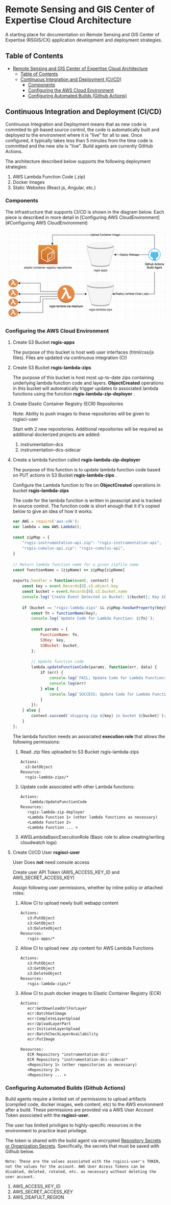 # Remote Sensing and GIS Center of Expertise Cloud Architecture

A starting place for documentation on Remote Sensing and GIS Center of Expertise (RSGIS/CX) application development and deployment strategies.

## Table of Contents

- [Remote Sensing and GIS Center of Expertise Cloud Architecture](#remote-sensing-and-gis-center-of-expertise-cloud-architecture)
  - [Table of Contents](#table-of-contents)
  - [Continuous Integration and Deployment (CI/CD)](#continuous-integration-and-deployment-cicd)
    - [Components](#components)
    - [Configuring the AWS Cloud Environment](#configuring-the-aws-cloud-environment)
    - [Configuring Automated Builds (Github Actions)](#configuring-automated-builds-github-actions)

## Continuous Integration and Deployment (CI/CD)

Continuous Integration and Deployment means that as new code is commited to git-based source control, the code is automatically built and deployed to the environment where it is "live" for all to see.
Once configured, it typically takes less than 5 minutes from the time code is committed and the new site is "live".  Build agents are currently GitHub Actions.

The architecture described below supports the following deployment strategies:

1. AWS Lambda Function Code (.zip)
2. Docker Images
3. Static Websites (React.js, Angular, etc.)

### Components

The infrastructure that supports CI/CD is shown in the diagram below. Each piece is described in more detail in [Configuring AWS CloudEnvironment](#Configuring AWS CloudEnvironment)

![Diagram](images/cicd.png)

### Configuring the AWS Cloud Environment

1. Create S3 Bucket **rsgis-apps**
   
   The purpose of this bucket is host web user interfaces (html/css/js files). Files are updated via continuous integration (CI)

2. Create S3 Bucket **rsgis-lambda-zips**
   
   The purpose of this bucket is host most up-to-date zips containing underlying lambda function code and layers. **ObjectCreated** operations in this bucket will automatically trigger updates to associated lambda functions using the function **rsgis-lambda-zip-deployer** .
   
3. Create Elastic Container Registry (ECR) Repositories

   Note: Ability to push images to these repositories will be given to rsgisci-user

   Start with 2 new repositories. Additional repositories will be required as additional dockerized projects are added:
   
   1. instrumentation-dcs
   2. instrumentation-dcs-sidecar

4. Create a lambda function called **rsgis-lambda-zip-deployer**

   The purpose of this function is to update lambda function code based on PUT actions in S3 Bucket **rsgis-lambda-zips** .

   Configure the Lambda function to fire on **ObjectCreated** operations in bucket **rsgis-lambda-zips**
   
   The code for the lambda function is written in javascript and is tracked in source control. The function code is short enough that it it's copied below to give an idea of how it works:

   ```javascript
   var AWS = require('aws-sdk');
   var lambda = new AWS.Lambda();
   
   const zipMap = {
       "rsgis-instrumentation-api.zip": "rsgis-instrumentation-api",
       "rsgis-cumulus-api.zip": "rsgis-cumulus-api",
   }
   
   // Return lambda function name for a given zipfile name
   const functionName = (zipName) => zipMap[zipName]
   
   exports.handler = function(event, context) {
       const key = event.Records[0].s3.object.key
       const bucket = event.Records[0].s3.bucket.name
       console.log(`Create Event Detected in Bucket: ${bucket}; Key ${key}`)
   
       if (bucket == "rsgis-lambda-zips" && zipMap.hasOwnProperty(key)) {
           const fn = functionName(key);
           console.log(`Update Code for Lambda Function: ${fn}`);
           
           const params = {
               FunctionName: fn,
               S3Key: key,
               S3Bucket: bucket,
           };
           
           // Update function code
           lambda.updateFunctionCode(params, function(err, data) {
               if (err) {
                   console.log(`FAIL; Update Code for Lambda Function: ${fn}`);
                   console.log(err)
               } else {
                   console.log(`SUCCESS; Update Code for Lambda Function: ${fn}`);
               }
           });
       } else {
           context.succeed(`skipping zip ${key} in bucket ${bucket}`);
       }
   };
   ```
   
   The lambda function needs an associated **execution role** that allows the following permissions:

   1. Read .zip files uploaded to S3 Bucket rsgis-lambda-zips

       ```
      Actions:
         s3:GetObject
      Resource:
         rsgis-lambda-zips/*
       ```
     
   2. Update code associated with other Lambda functions:
      
      ```
      Actions:
          lambda:UpdateFunctionCode
      Resources:
         rsgis-lambda-zip-deployer
         <Lambda Function 1> (other lambda functions as necessary)
         <Lambda Function 2>
         <Lambda Function ... >
      ```
    
   3. AWSLambdaBasicExecutionRole (Basic role to allow creating/writing cloudwatch logs)


5. Create CI/CD User **rsgisci-user**

   User Does **not** need console access

   Create user API Token (AWS_ACCESS_KEY_ID and AWS_SECRET_ACCESS_KEY)

   Assign following user permissions, whether by inline policy or attached roles:

      1. Allow CI to upload newly built webapp content
        
         ```
         Actions:
            s3:PutObject
            s3:GetObject
            s3:DeleteObject
         Resources:
            rsgis-apps/*
         ```


      2. Allow CI to upload new .zip content for AWS Lambda Functions

         ```
         Actions:
            s3:PutObject
            s3:GetObject
            s3:DeleteObject
         Resources:
            rsgis-lambda-zips/*
         ```
    
      3. Allow CI to push docker images to Elastic Container Registry (ECR)

         ```
         Actions:
            ecr:GetDownloadUrlForLayer
            ecr:BatchGetImage
            ecr:CompleteLayerUpload
            ecr:UploadLayerPart
            ecr:InitiateLayerUpload
            ecr:BatchCheckLayerAvailability
            ecr:PutImage
 
         Resources:
            ECR Repository "instrumentation-dcs"
            ECR Repository "instrumentation-dcs-sidecar"
            <Repository 1> (other repositories as necessary)
            <Repository 2>
            <Repository ... >
         ```

### Configuring Automated Builds (Github Actions)

Build agents require a limited set of permissions to upload artifacts (compiled code, docker images, web content, etc) to the AWS environment after a build.  These permissions are provided via a AWS User Account Token associated with the **rsgisci-user**.

The user has limited priviliges to highly-specific resources in the environment to practice least privilege.

The token is shared with the build agent via encrypted [Repository Secrets or Organization Secrets](https://docs.github.com/en/actions/configuring-and-managing-workflows/creating-and-storing-encrypted-secrets). Specifically, the secrets that must be saved with Github below.

    Note: These are the values associated with the rsgisci-user's TOKEN, not the values for the account. AWS User Access Tokens can be disabled, deleted, rotated, etc. as necessary without deleting the user account.

1. AWS_ACCESS_KEY_ID
2. AWS_SECRET_ACCESS_KEY
3. AWS_DEAFULT_REGION

